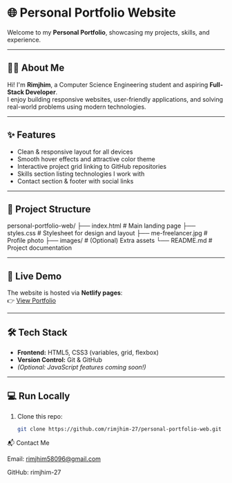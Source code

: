 # 🌐 Personal Portfolio Website

Welcome to my **Personal Portfolio**, showcasing my projects, skills, and experience.

---

## 👩‍💻 About Me
Hi! I'm **Rimjhim**, a Computer Science Engineering student and aspiring **Full-Stack Developer**.  
I enjoy building responsive websites, user-friendly applications, and solving real-world problems using modern technologies.

---

## ✨ Features
- Clean & responsive layout for all devices  
- Smooth hover effects and attractive color theme  
- Interactive project grid linking to GitHub repositories  
- Skills section listing technologies I work with  
- Contact section & footer with social links  

---

## 📂 Project Structure
personal-portfolio-web/
├── index.html # Main landing page
├── styles.css # Stylesheet for design and layout
├── me-freelancer.jpg # Profile photo
├── images/ # (Optional) Extra assets
└── README.md # Project documentation


---

## 🚀 Live Demo
The website is hosted via **Netlify pages**:  
👉 [View Portfolio](rimjhimwebsite.netlify.app)

---

## 🛠 Tech Stack
- **Frontend:** HTML5, CSS3 (variables, grid, flexbox)  
- **Version Control:** Git & GitHub  
- *(Optional: JavaScript features coming soon!)*  

---

## 💻 Run Locally
1. Clone this repo:
   ```bash
   git clone https://github.com/rimjhim-27/personal-portfolio-web.git

📬 Contact Me

Email: rimjhim58096@gmail.com

GitHub: rimjhim-27
